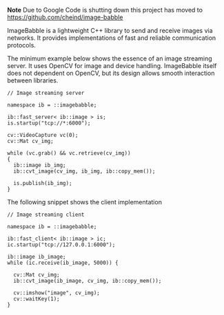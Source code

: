 **Note**
Due to Google Code is shutting down this project has moved to
https://github.com/cheind/image-babble

ImageBabble is a lightweight C++ library to send and receive images via networks. It provides implementations of fast and reliable communication protocols.

The minimum example below shows the essence of an image streaming server. It uses OpenCV for image and device handling. ImageBabble itself does not dependent on OpenCV, but its design allows smooth interaction between libraries.

```
// Image streaming server

namespace ib = ::imagebabble;

ib::fast_server< ib::image > is;
is.startup("tcp://*:6000");

cv::VideoCapture vc(0);
cv::Mat cv_img;

while (vc.grab() && vc.retrieve(cv_img)) 
{
  ib::image ib_img;
  ib::cvt_image(cv_img, ib_img, ib::copy_mem());

  is.publish(ib_img);
}
```

The following snippet shows the client implementation

```
// Image streaming client

namespace ib = ::imagebabble;

ib::fast_client< ib::image > ic;
ic.startup("tcp://127.0.0.1:6000");

ib::image ib_image;
while (ic.receive(ib_image, 5000)) {

  cv::Mat cv_img;
  ib::cvt_image(ib_image, cv_img, ib::copy_mem());

  cv::imshow("image", cv_img);
  cv::waitKey(1);
}
```
